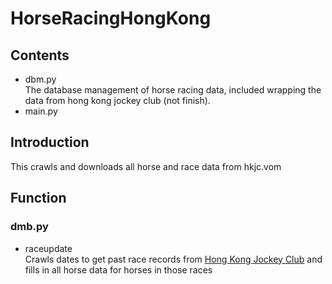 # HorseRacingHongKong
## Contents
  - dbm.py </br>
    The database management of horse racing data, included wrapping the data from hong kong jockey club (not finish).
  - main.py </br>
    
## Introduction
This crawls and downloads all horse and race data from hkjc.vom

## Function
### dmb.py
 - raceupdate </br>
   Crawls dates to get past race records from [Hong Kong Jockey Club](https://racing.hkjc.com/racing/information/English/Racing/LocalResults.aspx) and fills in all horse data for horses in those races </br>
    
